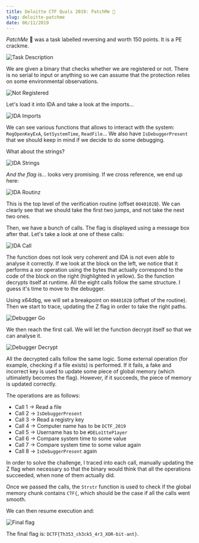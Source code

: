 ```yaml
---
title: Deloitte CTF Quals 2019: PatchMe 🤕
slug: deloitte-patchme
date: 06/11/2019
---
```


*PatchMe* 🤕 was a task labelled reversing and worth 150 points. It is a PE
crackme.

![Task Description](/assets/patchme/intro.png)

We are given a binary that checks whether we are registered or not. There is
no serial to input or anything so we can assume that the protection relies on
some environmental observations.

![Not Registered](/assets/patchme/not_registered.png)

Let's load it into IDA and take a look at the imports...

![IDA Imports](/assets/patchme/ida_imports.png)

We can see various functions that allows to interact with the system:
`RegOpenKeyExA`, `GetSystemTime`, `ReadFile`... We also have
`IsDebuggerPresent` that we should keep in mind if we decide to do some
debugging.

What about the strings?

![IDA Strings](/assets/patchme/ida_strings.png)

*And the flag is...* looks very promising. If we cross reference, we end up
here:

![IDA Routinz](/assets/patchme/ida_routinz.png)

This is the top level of the verification routine (offset `0040102B`). We can
clearly see that we should take the first two jumps, and not take the next
two ones.

Then, we have a bunch of calls. The flag is displayed using a message box
after that. Let's take a look at one of these calls:

![IDA Call](/assets/patchme/ida_call.png)

The function does not look very coherent and IDA is not even able to analyse
it correctly. If we look at the block on the left, we notice that it performs
a xor operation using the bytes that actually correspond to the code of the
block on the right (highlighted in yellow). So the function decrypts itself
at runtime. All the eight calls follow the same structure. I guess it's time
to move to the debugger.

Using x64dbg, we will set a breakpoint on `0040102B` (offset of the routine).
Then we start to trace, updating the Z flag in order to take the right paths.

![Debugger Go](/assets/patchme/dbg_go.png)

We then reach the first call. We will let the function decrypt itself so that
we can analyse it.

![Debugger Decrypt](/assets/patchme/dbg_decrypt.gif)

All the decrypted calls follow the same logic. Some external operation (for
example, checking if a file exists) is performed. If it fails, a fake and
incorrect key is used to update some piece of global memory (which ultimaletly
becomes the flag). However, if it succeeds, the piece of memory is updated
correctly.

The operations are as follows:

* Call 1 -> Read a file
* Call 2 -> `IsDebuggerPresent`
* Call 3 -> Read a registry key
* Call 4 -> Computer name has to be `DCTF_2019`
* Call 5 -> Username has to be `#DELo1tteP1ayer`
* Call 6 -> Compare system time to some value
* Call 7 -> Compare system time to some value again
* Call 8 -> `IsDebuggerPresent` again

In order to solve the challenge, I traced into each call, manually updating
the Z flag when necessary so that the binary would think that all the
operations succeeded, when none of them actually did.

Once we passed the calls, the `Strstr` function is used to check if the
global memory chunk contains `CTF{`, which should be the case if all the calls
went smooth.

We can then resume execution and:

![Final flag](/assets/patchme/final.png)

The final flag is: `DCTF{Th353_ch3ck5_4r3_XOR-bit-ant}`.
